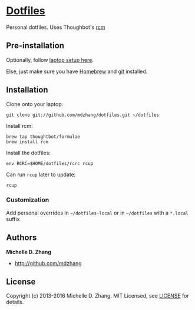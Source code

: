 # [Dotfiles](https://dotfiles.github.io/)

Personal dotfiles. Uses Thoughbot's [rcm](https://github.com/thoughtbot/rcm)

## Pre-installation

Optionally, follow [laptop setup here][laptop].

[laptop]: https://github.com/mdzhang/laptop

Else, just make sure you have [Homebrew](http://brew.sh/) and [git](https://git-scm.com/) installed.

## Installation

Clone onto your laptop:

```
git clone git://github.com/mdzhang/dotfiles.git ~/dotfiles
```

Install rcm:

```
brew tap thoughtbot/formulae
brew install rcm
```

Install the dotfiles:

```
env RCRC=$HOME/dotfiles/rcrc rcup
```

Can run `rcup` later to update:

```
rcup
```

### Customization

Add personal overrides in `~/dotfiles-local` or in `~/dotfiles` with a `*.local` suffix

## Authors

**Michelle D. Zhang**

  * <http://github.com/mdzhang>

## License

Copyright (c) 2013-2016 Michelle D. Zhang. MIT Licensed, see [LICENSE](LICENSE.md) for details.
